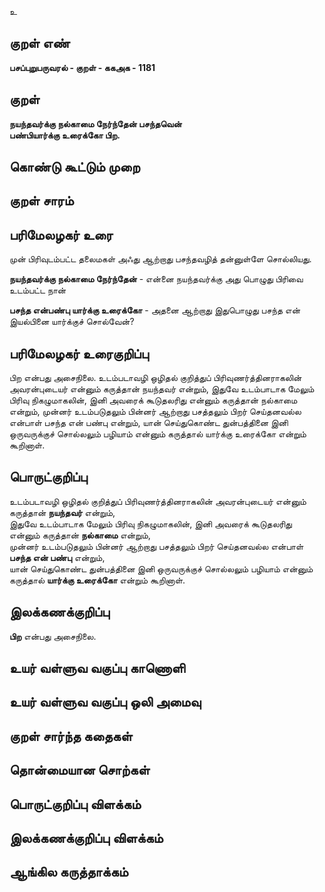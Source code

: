 உ

## குறள் எண் 

**பசப்புறுபருவரல் - குறள் - ககஅக - 1181**

## குறள் 

**நயந்தவர்க்கு நல்காமை நேர்ந்தேன் பசந்தவென்  
பண்பியார்க்கு உரைக்கோ பிற.** 

## கொண்டு கூட்டும் முறை


## குறள் சாரம் 


## பரிமேலழகர் உரை

முன் பிரிவுடம்பட்ட தலைமகள் அஃது ஆற்றாது பசந்தவழித் தன்னுள்ளே சொல்லியது. 

**நயந்தவர்க்கு நல்காமை நேர்ந்தேன்** - என்னை நயந்தவர்க்கு அது பொழுது பிரிவை உடம்பட்ட நான் 

**பசந்த என்பண்பு யார்க்கு உரைக்கோ** - அதனை ஆற்றாது இதுபொழுது பசந்த என் இயல்பினை யார்க்குச் சொல்வேன்?

## பரிமேலழகர் உரைகுறிப்பு   

பிற என்பது அசைநிலை. உடம்படாவழி ஒழிதல் குறித்துப் பிரிவுணர்த்தினராகலின் அவரன்புடையர் என்னும் கருத்தான் நயந்தவர் என்றும், இதுவே உடம்பாடாக மேலும் பிரிவு நிகழுமாகலின், இனி அவரைக் கூடுதலரிது என்னும் கருத்தான் நல்காமை என்றும், முன்னர் உடம்படுதலும் பின்னர் ஆற்றாது பசத்தலும் பிறர் செய்தனவல்ல என்பாள் பசந்த என் பண்பு என்றும், யான் செய்துகொண்ட துன்பத்தினை இனி ஒருவருக்குச் சொல்லலும் பழியாம் என்னும் கருத்தால் யார்க்கு உரைக்கோ என்றும் கூறினாள்.

## பொருட்குறிப்பு 

உடம்படாவழி ஒழிதல் குறித்துப் பிரிவுணர்த்தினராகலின் அவரன்புடையர் என்னும் கருத்தான் **நயந்தவர்** என்றும்,   
இதுவே உடம்பாடாக மேலும் பிரிவு நிகழுமாகலின், இனி அவரைக் கூடுதலரிது என்னும் கருத்தான் **நல்காமை** என்றும்,   
முன்னர் உடம்படுதலும் பின்னர் ஆற்றாது பசத்தலும் பிறர் செய்தனவல்ல என்பாள் **பசந்த என் பண்பு** என்றும்,   
யான் செய்துகொண்ட துன்பத்தினை இனி ஒருவருக்குச் சொல்லலும் பழியாம் என்னும் கருத்தால் **யார்க்கு உரைக்கோ** என்றும் கூறினாள்.

## இலக்கணக்குறிப்பு  

**பிற** என்பது அசைநிலை.

## உயர் வள்ளுவ வகுப்பு காணொளி


## உயர் வள்ளுவ வகுப்பு ஒலி அமைவு 

 
## குறள் சார்ந்த கதைகள் 


## தொன்மையான சொற்கள்


## பொருட்குறிப்பு விளக்கம்


## இலக்கணக்குறிப்பு விளக்கம்


## ஆங்கில கருத்தாக்கம் 


